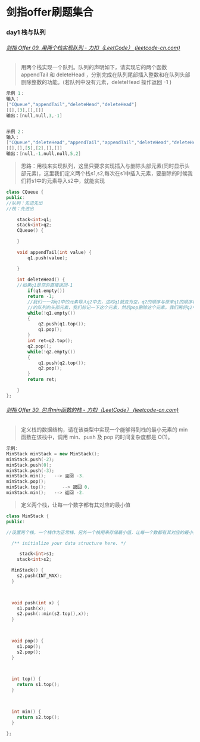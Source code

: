 # 剑指offer刷题集合

### day1 栈与队列

###### [剑指 Offer 09. 用两个栈实现队列 - 力扣（LeetCode） (leetcode-cn.com)](https://leetcode-cn.com/problems/yong-liang-ge-zhan-shi-xian-dui-lie-lcof/)

> 用两个栈实现一个队列。队列的声明如下，请实现它的两个函数 appendTail 和 deleteHead ，分别完成在队列尾部插入整数和在队列头部删除整数的功能。(若队列中没有元素，deleteHead 操作返回 -1 )
>

```cpp
示例 1：
输入：
["CQueue","appendTail","deleteHead","deleteHead"]
[[],[3],[],[]]
输出：[null,null,3,-1]


示例 2：
输入：
["CQueue","deleteHead","appendTail","appendTail","deleteHead","deleteHead"]
[[],[],[5],[2],[],[]]
输出：[null,-1,null,null,5,2]
```

> 思路：用栈来实现队列，这里只要求实现插入与删除头部元素(同时显示头部元素)，这里我们定义两个栈s1,s2,每次在s1中插入元素，要删除的时候我们将s1中的元素导入s2中，就能实现

```cpp
class CQueue {
public:
//队列：先进先出
//栈：先进出

    stack<int>q1;
    stack<int>q2;
    CQueue() {

    }
    
    void appendTail(int value) {
        q1.push(value);

    }
    
    int deleteHead() {
    //如果q1是空的直接返回-1
        if(q1.empty())
        return -1;
        //我们一一将q1中的元素导入q2中去，这时q1就变为空，q2的顺序与原来q1的顺序相反，我们拿出q2的top元素即为我们要删除
        //的队列的头部元素，我们标记一下这个元素，然后pop删除这个元素，我们再将q2中的元素重新导入q1中
        while(!q1.empty())
        {
            q2.push(q1.top());
            q1.pop();
        }
        int ret=q2.top();
        q2.pop();
        while(!q2.empty())
        {
            q1.push(q2.top());
            q2.pop();
        }
        return ret;

    }
};
```

###### [剑指 Offer 30. 包含min函数的栈 - 力扣（LeetCode） (leetcode-cn.com)](https://leetcode-cn.com/problems/bao-han-minhan-shu-de-zhan-lcof/)

> 定义栈的数据结构，请在该类型中实现一个能够得到栈的最小元素的 min 函数在该栈中，调用 min、push 及 pop 的时间复杂度都是 O(1)。
>

```cpp
示例:
MinStack minStack = new MinStack();
minStack.push(-2);
minStack.push(0);
minStack.push(-3);
minStack.min();   --> 返回 -3.
minStack.pop();
minStack.top();      --> 返回 0.
minStack.min();   --> 返回 -2.
```

> 定义两个栈，让每一个数字都有其对应的最小值

```cpp
class MinStack {
public:

//设置两个栈，一个栈作为正常栈，另外一个栈用来存储最小值，让每一个数都有其对应的最小值

  /** initialize your data structure here. */

 	 stack<int>s1;
​    stack<int>s2;

  MinStack() {
​    s2.push(INT_MAX);
  }

  

  void push(int x) {
​    s1.push(x);
​    s2.push(::min(s2.top(),x));
  }

  

  void pop() {
​    s1.pop();
​    s2.pop();
  }

  

  int top() {
​    return s1.top();
  }

 

  int min() {
​    return s2.top();
  }

};
```










